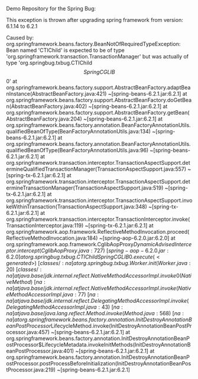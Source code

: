 Demo Repository for the Spring Bug:

This exception is thrown after upgrading spring framework from version: 6.1.14 to 6.2.1

Caused by: org.springframework.beans.factory.BeanNotOfRequiredTypeException: Bean named 'CTIChild' is expected to be of type 'org.springframework.transaction.TransactionManager' but was actually of type 'org.springbug.txbug.CTIChild$$SpringCGLIB$$0'
	at org.springframework.beans.factory.support.AbstractBeanFactory.adaptBeanInstance(AbstractBeanFactory.java:421) ~[spring-beans-6.2.1.jar:6.2.1]
	at org.springframework.beans.factory.support.AbstractBeanFactory.doGetBean(AbstractBeanFactory.java:402) ~[spring-beans-6.2.1.jar:6.2.1]
	at org.springframework.beans.factory.support.AbstractBeanFactory.getBean(AbstractBeanFactory.java:204) ~[spring-beans-6.2.1.jar:6.2.1]
	at org.springframework.beans.factory.annotation.BeanFactoryAnnotationUtils.qualifiedBeanOfType(BeanFactoryAnnotationUtils.java:134) ~[spring-beans-6.2.1.jar:6.2.1]
	at org.springframework.beans.factory.annotation.BeanFactoryAnnotationUtils.qualifiedBeanOfType(BeanFactoryAnnotationUtils.java:96) ~[spring-beans-6.2.1.jar:6.2.1]
	at org.springframework.transaction.interceptor.TransactionAspectSupport.determineQualifiedTransactionManager(TransactionAspectSupport.java:557) ~[spring-tx-6.2.1.jar:6.2.1]
	at org.springframework.transaction.interceptor.TransactionAspectSupport.determineTransactionManager(TransactionAspectSupport.java:519) ~[spring-tx-6.2.1.jar:6.2.1]
	at org.springframework.transaction.interceptor.TransactionAspectSupport.invokeWithinTransaction(TransactionAspectSupport.java:348) ~[spring-tx-6.2.1.jar:6.2.1]
	at org.springframework.transaction.interceptor.TransactionInterceptor.invoke(TransactionInterceptor.java:119) ~[spring-tx-6.2.1.jar:6.2.1]
	at org.springframework.aop.framework.ReflectiveMethodInvocation.proceed(ReflectiveMethodInvocation.java:184) ~[spring-aop-6.2.0.jar:6.2.0]
	at org.springframework.aop.framework.CglibAopProxy$DynamicAdvisedInterceptor.intercept(CglibAopProxy.java:727) ~[spring-aop-6.2.0.jar:6.2.0]
	at org.springbug.txbug.CTIChild$$SpringCGLIB$$0.execute(<generated>) ~[classes/:na]
	at org.springbug.txbug.Worker.init(Worker.java:20) ~[classes/:na]
	at java.base/jdk.internal.reflect.NativeMethodAccessorImpl.invoke0(Native Method) ~[na:na]
	at java.base/jdk.internal.reflect.NativeMethodAccessorImpl.invoke(NativeMethodAccessorImpl.java:77) ~[na:na]
	at java.base/jdk.internal.reflect.DelegatingMethodAccessorImpl.invoke(DelegatingMethodAccessorImpl.java:43) ~[na:na]
	at java.base/java.lang.reflect.Method.invoke(Method.java:568) ~[na:na]
	at org.springframework.beans.factory.annotation.InitDestroyAnnotationBeanPostProcessor$LifecycleMethod.invoke(InitDestroyAnnotationBeanPostProcessor.java:457) ~[spring-beans-6.2.1.jar:6.2.1]
	at org.springframework.beans.factory.annotation.InitDestroyAnnotationBeanPostProcessor$LifecycleMetadata.invokeInitMethods(InitDestroyAnnotationBeanPostProcessor.java:401) ~[spring-beans-6.2.1.jar:6.2.1]
	at org.springframework.beans.factory.annotation.InitDestroyAnnotationBeanPostProcessor.postProcessBeforeInitialization(InitDestroyAnnotationBeanPostProcessor.java:219) ~[spring-beans-6.2.1.jar:6.2.1]


